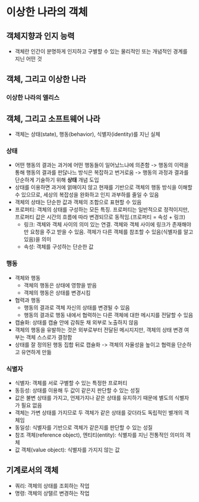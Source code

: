 # 이상한 나라의 객체

## 객체지향과 인지 능력

- 객체란 인간이 분명하게 인지하고 구별할 수 있는 물리적인 또는 개념적인 경계를 지닌 어떤 것

## 객체, 그리고 이상한 나라

### 이상한 나라의 앨리스

## 객체, 그리고 소프트웨어 나라

- 객체는 상태(state), 행동(behavior), 식별자(identity)를 지닌 실체

### 상태

- 어떤 행동의 결과는 과거에 어떤 행동들이 일어났느냐에 의존함 -> 행동의 이력을 통해 행동의 결과를 판닪나느 방식은 복잡하고 번거로움 -> 행동의 과정과 결과를 단순하게 기술하기 위해 **상태** 개념 도입
- 상태를 이용하면 과거에 얽매이지 않고 현재를 기반으로 객체의 행동 방식을 이해할 수 있으므로, 세상의 복잡성을 완화하고 인지 과부하를 줄일 수 있음
- 객체의 상태는 단순한 값과 객체의 조합으로 표현할 수 있음
- 프로퍼티: 객체의 상태를 구성하는 모든 특징. 프로퍼티는 일반적으로 정적이지만, 프로퍼티 값은 시간의 흐름에 따라 변경되므로 동적임.(프로퍼티 = 속성 + 링크)
  - 링크: 객체와 객체 사이의 의미 있는 연결. 객체와 객체 사이에 링크가 존재해야만 요청을 주고 받을 수 있음. 객체가 다른 객체를 참조할 수 있음(식별자를 알고 있음)을 의미
  - 속성: 객체를 구성하는 단순한 값

### 행동

- 객체와 행동
  - 객체의 행동은 상태에 영향을 받음
  - 객체의 행동은 상태를 변경시킴
- 협력과 행동
  - 행동의 결과로 객체 자신의 상태를 변경될 수 있음
  - 행동의 결과로 행동 내에서 협력하는 다른 객체에 대한 메시지를 전달할 수 있음
- 캡슐화: 상태를 캡슐 안에 감춰둔 채 외부로 노출하지 않음
- 객체의 행동을 유발하는 것은 외부로부터 전달된 메시지지만, 객체의 상태 변경 여부는 객체 스스로가 결정함
- 상태를 잘 정의된 행동 집합 뒤로 캡슐화 -> 객체의 자율성을 높이고 협력을 단순하고 유연하게 만듦

### 식별자

- 식별자: 객체를 서로 구별할 수 있는 특정한 프로퍼티
- 동등성: 상태를 이용해 두 값이 같은지 판단할 수 있는 성질
- 값은 불변 상태를 가지고, 언제가지나 같은 상태를 유지하기 때문에 별도의 식별자가 필요 없음
- 객체는 가변 상태를 가지므로 두 객체가 같은 상태를 갖더라도 독립적인 별개의 객체임
- 동일성: 식별자를 기반으로 객체가 같은지를 판단할 수 있는 성질
- 참조 객체(reference object), 엔티티(entity): 식별자를 지닌 전통적인 의미의 객체
- 값 객체(value object): 식별자를 가지지 않는 값

## 기계로서의 객체

- 쿼리: 객체의 상태를 조회하는 작업
- 명령: 객체의 상탤르 변경하는 작업
